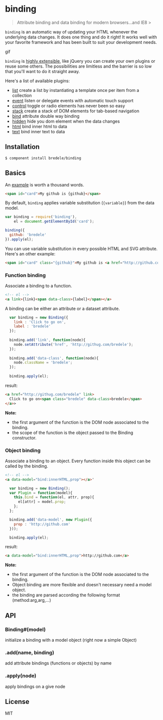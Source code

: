 # binding

  > Attribute binding and data binding for modern browsers...and IE8 >

`binding` is an automatic way of updating your HTML whenever the underlying data changes. It does one thing and do it right! It works well with your favorite framework and has been built to suit your development needs.

gif

`binding` is [highly extensible](https://github.com/bredele/binding#function-binding), like jQuery you can create your own plugins or reuse some others. The possibilities are limitless and the barrier is so low that you'll want to do it straight away. 

Here's a list of available plugins:
  - [list](https://github.com/bredele/list) create a list by instantiating a template once per item from a collection
  - [event](https://github.com/bredele/event-plugin) listen or delegate events with automatic touch support
  - [control](https://github.com/bredele/control-plugin) toggle or radio elements has never been so easy
  - [stack](https://github.com/bredele/stack-plugin) create a stack of DOM elements for tab-based navigation
  - [bind](https://github.com/bredele/bind-plugin) attribute double way binding
  - [hidden](https://github.com/bredele/hidden-plugin) hide you dom element when the data changes
  - [html](https://github.com/bredele/html-plugin) bind inner html to data
  - [text](https://github.com/bredele/text-plugin) bind inner text to data

## Installation

    $ component install bredele/binding

## Basics

An [example](https://github.com/bredele/binding/blob/master/examples/basics.html) is worth a thousand words.

```html
<span id="card">My github is {github}</span>
```
By default, `binding` applies variable substitution (`{variable}`) from the data model.

```js
var binding = require('binding'),
    el = document.getElementById('card');

binding({
  github: 'bredele'
}).apply(el);
```
You can use variable substitution in every possible HTML and SVG attribute. Here's an other example:

```html
<span id="card" class="{github}">My github is <a href="http://github.com/{github}">{github}</a></span>
```



### Function binding

Associate a binding to a function.

```html
<!-- el -->
<a link>{link}<span data-class>{label}</span></a>
```

A binding can be either an attribute or a dataset attribute.

```js
  var binding = new Binding({
    link : 'Click to go on',
    label : 'bredele'
  });
  
  binding.add('link', function(node){
    node.setAttribute('href', 'http://githug.com/bredele');
  });
  
  binding.add('data-class', function(node){
    node.className = 'bredele';
  });
  
  binding.apply(el);

```

result:
```html
<a href="http://githug.com/bredele" link>
  Click to go on<span class="bredele" data-class>bredele</span>
</a>>
```

**Note:** 
  - the first argument of the function is the DOM node associated to the binding.
  - the scope of the function is the object passed to the Binding constructor. 

### Object binding

Associate a binding to an object. Every function inside this object can be called by the binding.

```html
<!-- el -->
<a data-model="bind:innerHTML,prop"></a>'
```


```js
  var binding = new Binding();
  var Plugin = function(model){
    this.bind = function(el, attr, prop){
      el[attr] = model.prop;
    };
  };

  binding.add('data-model', new Plugin({
    prop : 'http://github.com'
  }));

  binding.apply(el);
```

result:

```html
<a data-model="bind:innerHTML,prop">http://github.com</a>
```

**Note:** 
  - the first argument of the function is the DOM node associated to the binding.
  - Object binding are more flexible and doesn't necessary need a model object.
  - the binding are parsed according the following format (method:arg,arg,...)

## API

### Binding#(model)

  initialize a binding with a model object (right now a simple Object)

### .add(name, binding) 

  add attribute bindings (functions or objects) by name

### .apply(node)

  apply bindings on a give node


## License

  MIT
